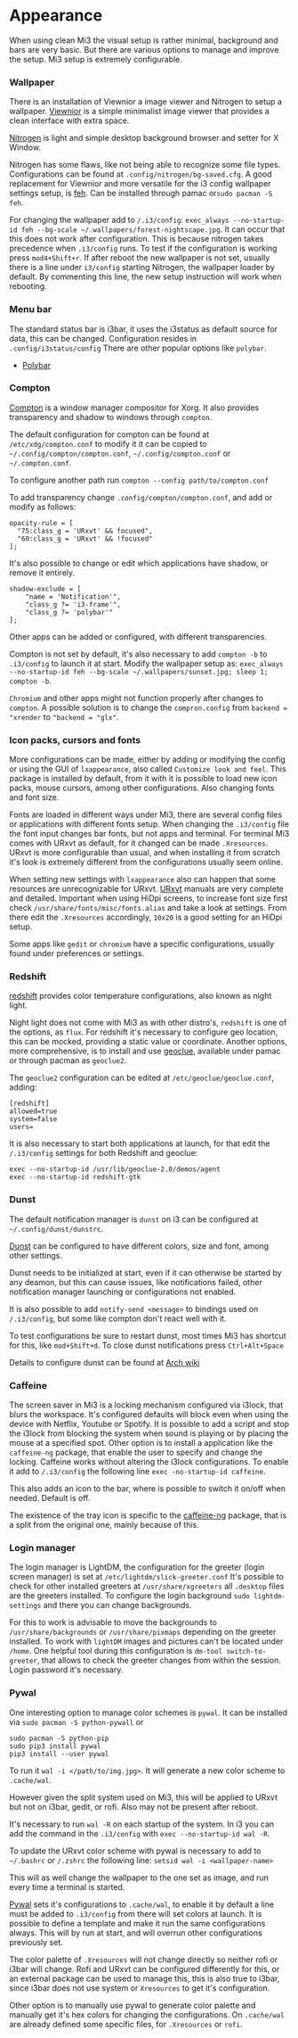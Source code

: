 # Appearance
When using clean Mi3 the visual setup is rather minimal, background and bars are very basic. But there are various options to manage and improve the setup. Mi3 setup is extremely configurable.

### Wallpaper
There is an installation of Viewnior a image viewer and Nitrogen to setup a wallpaper.
[Viewnior](https://siyanpanayotov.com/project/viewnior) is a simple minimalist image viewer that provides a clean interface with extra space. 

[Nitrogen](https://wiki.archlinux.org/index.php/nitrogen) is light and simple desktop background browser and setter for X Window.

Nitrogen has some flaws, like not being able to recognize some file types. Configurations can be found at `.config/nitrogen/bg-saved.cfg`.
A good replacement for Viewnior and more versatile for the i3 config wallpaper settings setup, is [feh](https://feh.finalrewind.org/).
Can be installed through pamac or`sudo pacman -S feh`.

For changing the wallpaper add to `/.i3/config`:
`exec_always --no-startup-id feh --bg-scale ~/.wallpapers/forest-nightscape.jpg`.
It can occur that this does not work after configuration. This is because nitrogen takes precedence when `.i3/config` runs. 
To test if the configuration is working press `mod4+Shift+r`. If after reboot the new wallpaper is not set, usually there is a line under `i3/config` starting Nitrogen, the wallpaper loader by default. By commenting this line, the new setup instruction will work when rebooting.

### Menu bar
The standard status bar is i3bar, it uses the i3status as default source for data, this can be changed.
Configuration resides in `.config/i3status/config`
There are other popular options like `polybar`.

* [Polybar](POLYBAR.md)

### Compton
[Compton](https://wiki.archlinux.org/index.php/Compton) is a window manager compositor  for Xorg.
It also provides transparency and shadow to windows through `compton`.

The default configuration for compton can be found at `/etc/xdg/compton.conf` to modify it it can be copied to `~/.config/compton/compton.conf`, `~/.config/compton.conf` or `~/.compton.conf`.

To configure another path run `compton --config path/to/compton.conf`

To add transparency change `.config/compton/compton.conf`, and add or modify as follows:

```
opacity-rule = [
  "75:class_g = 'URxvt' && focused",
  "60:class_g = 'URxvt' && !focused"
];
```

It's also possible to change or edit which applications have shadow, or remove it entirely.

```
shadow-exclude = [
	"name = 'Notification'",
	"class_g ?= 'i3-frame'",
	"class_g ?= 'polybar'"
];
```

Other apps can be added or configured, with different transparencies. 

Compton is not set by default, it's also necessary to add `compton -b` to `.i3/config` to launch it at start.
Modify the wallpaper setup as: 
`exec_always --no-startup-id feh --bg-scale ~/.wallpapers/sunset.jpg; sleep 1; compton -b`.

`Chromium` and other apps might not function properly after changes to `compton`. A possible solution is to change the `compron.config` from `backend = "xrender` to `"backend = "glx"`.

### Icon packs, cursors and fonts
More configurations can be made, either by adding or modifying the config or using the GUI of `lxappearance`, also called `Customize look and feel`. This package is installed by default, from it with it is possible to load new icon packs, mouse cursors, among other configurations. Also changing fonts and font size.

Fonts are loaded in different ways under Mi3, there are several config files or applications with different fonts setup.
When changing the `.i3/config` file the font input changes bar fonts, but not apps and terminal. For terminal Mi3 comes with URxvt as default, for it changed can be made `.Xresources`. URxvt is more configurable than usual, and when installing it from scratch it's look is extremely different from the configurations usually seem online.

When setting new settings with `lxappearance` also can happen that some resources are unrecognizable for URxvt.
[URxvt](https://wiki.archlinux.org/index.php/Rxvt-unicode) manuals are very complete and detailed.
Important when using HiDpi screens, to increase font size first check `/usr/share/fonts/misc/fonts.alias` and take a look at settings.
From there edit the `.Xresources` accordingly, `10x20` is a good setting for an HiDpi setup.

Some apps like `gedit` or `chromium` have a specific configurations, usually found under preferences or settings.

### Redshift
[redshift](http://jonls.dk/redshift/) provides color temperature configurations, also known as night light.
 
Night light does not come with Mi3 as with other distro's, `redshift` is one of the options, as `flux`. 
For redshift it's necessary to configure geo location, this can be mocked, providing a static value or coordinate. 
Another options, more comprehensive, is to install and use [geoclue](https://gitlab.freedesktop.org/geoclue/geoclue/wikis/home), available under pamac or through pacman as `geoclue2`.
 
The `geoclue2` configuration can be edited at `/etc/geoclue/geoclue.conf`, adding:

```
[redshift]
allowed=true
system=false
users=
```

It is also necessary to start both applications at launch, for that edit the `/.i3/config` settings for both Redshift and geoclue:

```
exec --no-startup-id /usr/lib/geoclue-2.0/demos/agent
exec --no-startup-id redshift-gtk
```

### Dunst
The  default notification manager is `dunst` on i3 can be configured at `~/.config/dunst/dunstrc`.

[Dunst](https://dunst-project.org/) can be configured to have different colors, size and font, among other settings.

Dunst needs to be initialized at start, even if it can otherwise be started by any deamon, but this can cause issues, like notifications failed, other notification manager launching or configurations not enabled.

It is also possible to add `notify-send <message>` to bindings used on `/.i3/config`, but some like compton don't react well with it. 

To test configurations be sure to restart dunst, most times Mi3 has shortcut for this, like `mod+Shift+d`.
To close dunst notifications press `Ctrl+Alt+Space`

Details to configure dunst can be found at [Arch wiki](https://wiki.archlinux.org/index.php/Dunst)

### Caffeine
The screen saver in Mi3 is a locking mechanism configured via i3lock, that blurs the workspace. 
It's configured defaults will block even when using the device with Netflix, Youtube or Spotify.
It is possible to add a script and stop the i3lock from blocking the system when sound is playing or by placing the mouse at a specified spot. 
Other option is to install a application like the `caffeine-ng` package, that enable the user to specify and change the locking. Caffeine works without altering the i3lock configurations.
To enable it add to `/.i3/config` the following line
`exec -no-startup-id caffeine`. 

This also adds an icon to the bar, where is possible to switch it on/off when needed. Default is off.

The existence of the tray icon is specific to the [caffeine-ng](https://github.com/caffeine-ng/caffeine-ng) package, that is a split from the original one, mainly because of this.

### Login manager
The login manager is LightDM, the configuration for the greeter (login screen manager) is set at `/etc/lightdm/slick-greeter.conf`
It's possible to check for other installed greeters at `/usr/share/xgreeters` all `.desktop` files are the greeters installed.
To configure the login background `sudo lightdm-settings` and there you can change backgrounds.

For this to work is advisable to move the backgrounds to `/usr/share/backgrounds` or `/usr/share/pixmaps` depending on the greeter installed. To work with `lightDM` images and pictures can't be located under `/home`. 
One helpful tool during this configuration is `dm-tool switch-to-greeter`, that allows to check the greeter changes from within the session. Login password it's necessary.
  
### Pywal
One interesting option to manage color schemes is `pywal`. It can be installed via `sudo pacman -S python-pywall` or 

```
sudo pacman -S python-pip
sudo pip3 install pywal
pip3 install --user pywal
```
To run it `wal -i </path/to/img.jpg>`.
It will generate a new color scheme to `.cache/wal`.

However given the split system used on Mi3, this will be applied to URxvt but not on i3bar, gedit, or rofi. Also may not be present after reboot.

It's necessary to run `wal -R` on each startup of the system. In i3 you can add the command in the `.i3/config` with `exec --no-startup-id wal -R`.

To update the URxvt color scheme with pywal is necessary to add to `~/.bashrc` or `/.zshrc` the following line:
`setsid wal -i <wallpaper-name>`

This will as well change the wallpaper to the one set as image, and run every time a terminal is started.

[Pywal](https://github.com/dylanaraps/pywal) sets it's configurations to `.cache/wal`, to enable it by default a line must be added to `.i3/config` from there will set colors at launch. It is possible to define a template and make it run the same configurations always. This will by run at start, and will overrun other configurations previously set.

The color palette of `.Xresources` will not change directly so neither rofi or i3bar will change. Rofi and URxvt can be configured differently for this, or an external package can be used to manage this, this is also true to i3bar, since i3bar does not use system or `Xresources` to get it's configuration.

Other option is to manually use pywal to generate color palette and manually get it's hex colors for changing the configurations. On `.cache/wal` are already defined some specific files, for `.Xresources` or `rofi`.
